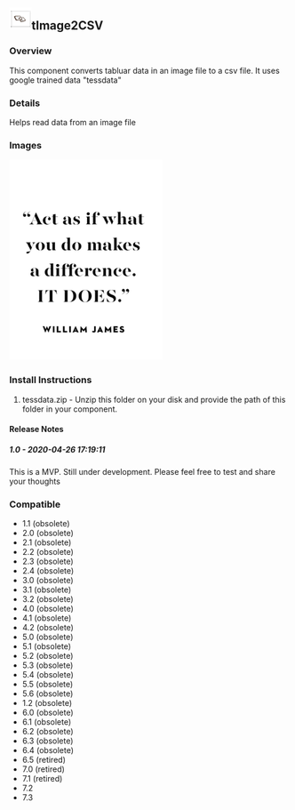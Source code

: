 ## <img src='./logo.jpg' width='40' height='40'>tImage2CSV

### Overview
This component converts tabluar data in an image file to a csv file. It uses google trained data "tessdata"
### Details
Helps read data from an image file
### Images
<a href='./screenshots/v_1.0__2.jpg'><img src='./screenshots/v_1.0__2.jpg' ></a>


### Install Instructions
1. tessdata.zip - Unzip this folder on your disk and provide the path of this folder in your component.

#### Release Notes

##### 1.0 - 2020-04-26 17:19:11
This is a MVP. Still under development. Please feel free to test and share your thoughts    
### Compatible
 -  1.1 (obsolete)
 -   2.0 (obsolete)
 -   2.1 (obsolete)
 -   2.2 (obsolete)
 -   2.3 (obsolete)
 -   2.4 (obsolete)
 -   3.0 (obsolete)
 -   3.1 (obsolete)
 -   3.2 (obsolete)
 -   4.0 (obsolete)
 -   4.1 (obsolete)
 -   4.2 (obsolete)
 -   5.0 (obsolete)
 -   5.1 (obsolete)
 -   5.2 (obsolete)
 -   5.3 (obsolete)
 -   5.4 (obsolete)
 -   5.5 (obsolete)
 -   5.6 (obsolete)
 -   1.2 (obsolete)
 -   6.0 (obsolete)
 -   6.1 (obsolete)
 -   6.2 (obsolete)
 -   6.3 (obsolete)
 -   6.4 (obsolete)
 -  6.5 (retired)
 -  7.0 (retired)
 -  7.1 (retired)
 - 7.2
 - 7.3